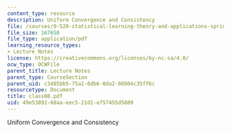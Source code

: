 ```yaml
---
content_type: resource
description: Uniform Convergence and Consistency
file: /courses/9-520-statistical-learning-theory-and-applications-spring-2003/49e5389268aaeec521d1e757455d5809_class08.pdf
file_size: 167658
file_type: application/pdf
learning_resource_types:
- Lecture Notes
license: https://creativecommons.org/licenses/by-nc-sa/4.0/
ocw_type: OCWFile
parent_title: Lecture Notes
parent_type: CourseSection
parent_uid: c3405bb5-75a1-6db6-0da2-86904c35ff6c
resourcetype: Document
title: class08.pdf
uid: 49e53892-68aa-eec5-21d1-e757455d5809
---
```

Uniform Convergence and Consistency